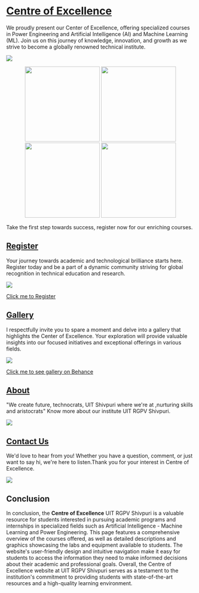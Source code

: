 # [Centre of Excellence](https://coergpv.vercel.app/)

We proudly present our Center of Excellence, offering specialized courses in Power Engineering and Artificial Intelligence (AI) and Machine Learning (ML). Join us on this journey of knowledge, innovation, and growth as we strive to become a globally renowned technical institute.

<img src="https://mir-s3-cdn-cf.behance.net/project_modules/fs/7102f0178350021.64e65788ea951.jpg"/>

<p float="left" align="center">
  <img src="https://mir-s3-cdn-cf.behance.net/project_modules/max_1200/164a90178350021.64e66da3dd258.png" width="200" />
  <img src="https://mir-s3-cdn-cf.behance.net/project_modules/max_1200/014279178350021.64e66da3dbbae.png" width="200" />
  <img src="https://mir-s3-cdn-cf.behance.net/project_modules/max_1200/f96ed8178350021.64e66da3dc745.png" width="200" />
  <img src="https://mir-s3-cdn-cf.behance.net/project_modules/max_1200/42dc9a178350021.64e66da3dafb5.png" width="200" />
</p>

Take the first step towards success, register now for our enriching courses.

<!--
## PWA (Progressive Web App)

Everything Shivpuri has been developed as a Progressive Web App (PWA) using NEXT. As a PWA, Everything Shivpuri offers a fast and reliable browsing experience to its users, even in areas with poor network connectivity. It can be accessed from any device with a web browser, and **it offers an app-like experience** with features such as push notifications, offline support, and the ability to add to the home screen.

<p float="left" align="center">
  <img src="https://mir-s3-cdn-cf.behance.net/project_modules/max_1200/69dee7168517879.643e9ddd79227.jpg" width="250" />
  <img src="https://mir-s3-cdn-cf.behance.net/project_modules/max_1200/35cdbe168517879.643e9ddd7b387.jpg" width="250" />
  <img src="https://mir-s3-cdn-cf.behance.net/project_modules/max_1200/33da1e168517879.643e9ddd7a380.jpg" width="250" />
</p> -->

<!-- ## File Based Routing (NEXT)

Next.js has a file-system based router built on the concept of pages.
When a file is added to the pages directory, it's automatically available as a route.
The files inside the pages directory can be used to define most common patterns. The router supports nested files. If you create a nested folder structure, files will automatically be routed in the same way still.

<p float="left" align="center">
  <img src="https://mir-s3-cdn-cf.behance.net/project_modules/fs/53d1fa168517879.643ea14f42183.png" width="400" />
  <img src="https://mir-s3-cdn-cf.behance.net/project_modules/max_1200/ba7591168517879.643ea14f432cb.png" width="400" />
</p> -->

## [Register](https://coergpv.vercel.app/Register)

Your journey towards academic and technological brilliance starts here. Register today and be a part of a dynamic community striving for global recognition in technical education and research.

<img src="https://mir-s3-cdn-cf.behance.net/project_modules/fs/4c1444178350021.64e6578911a61.png">

<a target='_blank' href="https://coergpv.vercel.app/Register">Click me to Register</a>

## [Gallery](https://coergpv.vercel.app/Gallery)

I respectfully invite you to spare a moment and delve into a gallery that highlights the Center of Excellence. Your exploration will provide valuable insights into our focused initiatives and exceptional offerings in various fields.

<img src="https://mir-s3-cdn-cf.behance.net/project_modules/fs/1b0c86178350021.64e6578916708.png">

<a target='_blank' href="https://www.behance.net/gallery/178350021/Centre-of-Excellence">Click me to see gallery on Behance</a>

<!-- ## Login

To add your business to the **Everything Shivpuri**, please note that you must first login using their Google account. Once you have done so, you can access the **"Add Business"** section and provide the necessary details about your business, including its name, address, contact information, and other relevant information. We encourage you to take advantage of this feature to promote your business and help other users discover the many opportunities and resources available in Shivpuri.

<p float="left" align="center">
  <img src="https://mir-s3-cdn-cf.behance.net/project_modules/max_1200/c90744168517879.643c47c3323a2.png" width="400" />
</p> -->

## [About](https://coergpv.vercel.app/About)

"We create future, technocrats,
UIT Shivpuri where we're at ,nurturing skills and aristocrats"
Know more about our institute UIT RGPV Shivpuri.

<img src="https://mir-s3-cdn-cf.behance.net/project_modules/fs/d70e28178350021.64e65789095cb.png">

## [Contact Us](https://coergpv.vercel.app/Contact)

We'd love to hear from you! Whether you have a question, comment, or just want to say hi, we're here to listen.Thank you for your interest in Centre of Excellence.

<img src="https://mir-s3-cdn-cf.behance.net/project_modules/fs/f2d109178350021.64e657891d272.png">

<!-- ## [Tourist](https://everythingshivpuri.vercel.app/Tourist)

Everything a **Tourist** Needs to know! From Hotels to Tourist Spots, Theaters, Traveling Coviniences and Food Outlets for you to experience and enjoy.

<img src="https://mir-s3-cdn-cf.behance.net/project_modules/fs/e0ea39168517879.643e9ddd7d3fd.png">

## [Essentials](https://everythingshivpuri.vercel.app/Essentials)

Some Nice to know **Essential** Services everybody needs to know. This Section Includes Electronic Stores, Garment stores, Saloon and Supermarkets.

<img src="https://mir-s3-cdn-cf.behance.net/project_modules/fs/d0b41c168517879.643c47c32f3da.png">

## [Add Businesses](https://everythingshivpuri.vercel.app/AddBusinesses)

Didn't Got what you were lookin for? Maybe we missed it, but don't worry you can add it yourself in **Add Businesses**, To add your business to the **Everything Shivpuri**, please note that you must first login using your Google account.

<img src="https://mir-s3-cdn-cf.behance.net/project_modules/fs/517ef2168517879.643c47c32a2de.png"> -->

## Conclusion

In conclusion, the **Centre of Excellence** UIT RGPV Shivpuri is a valuable resource for students interested in pursuing academic programs and internships in specialized fields such as Artificial Intelligence - Machine Learning and Power Engineering. This page features a comprehensive overview of the courses offered, as well as detailed descriptions and graphics showcasing the labs and equipment available to students. The website's user-friendly design and intuitive navigation make it easy for students to access the information they need to make informed decisions about their academic and professional goals. Overall, the Centre of Excellence website at UIT RGPV Shivpuri serves as a testament to the institution's commitment to providing students with state-of-the-art resources and a high-quality learning environment.
